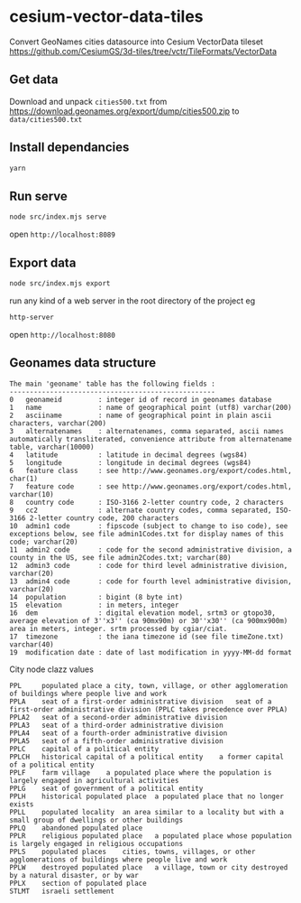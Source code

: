 # cesium-vector-data-tiles

Convert GeoNames cities datasource into Cesium VectorData tileset
https://github.com/CesiumGS/3d-tiles/tree/vctr/TileFormats/VectorData

## Get data
Download and unpack `cities500.txt` from 
https://download.geonames.org/export/dump/cities500.zip to `data/cities500.txt`

## Install dependancies
```bash
yarn
```

## Run serve
```bash
node src/index.mjs serve
```

open `http://localhost:8089`

## Export data
```bash
node src/index.mjs export
```

run any kind of a web server in the root directory of the project eg
```bash
http-server
```

open `http://localhost:8080`


## Geonames data structure

```
The main 'geoname' table has the following fields :
---------------------------------------------------
0   geonameid         : integer id of record in geonames database
1   name              : name of geographical point (utf8) varchar(200)
2   asciiname         : name of geographical point in plain ascii characters, varchar(200)
3   alternatenames    : alternatenames, comma separated, ascii names automatically transliterated, convenience attribute from alternatename table, varchar(10000)
4   latitude          : latitude in decimal degrees (wgs84)
5   longitude         : longitude in decimal degrees (wgs84)
6   feature class     : see http://www.geonames.org/export/codes.html, char(1)
7   feature code      : see http://www.geonames.org/export/codes.html, varchar(10)
8   country code      : ISO-3166 2-letter country code, 2 characters
9   cc2               : alternate country codes, comma separated, ISO-3166 2-letter country code, 200 characters
10  admin1 code       : fipscode (subject to change to iso code), see exceptions below, see file admin1Codes.txt for display names of this code; varchar(20)
11  admin2 code       : code for the second administrative division, a county in the US, see file admin2Codes.txt; varchar(80) 
12  admin3 code       : code for third level administrative division, varchar(20)
13  admin4 code       : code for fourth level administrative division, varchar(20)
14  population        : bigint (8 byte int) 
15  elevation         : in meters, integer
16  dem               : digital elevation model, srtm3 or gtopo30, average elevation of 3''x3'' (ca 90mx90m) or 30''x30'' (ca 900mx900m) area in meters, integer. srtm processed by cgiar/ciat.
17  timezone          : the iana timezone id (see file timeZone.txt) varchar(40)
19  modification date : date of last modification in yyyy-MM-dd format
```

City node clazz values
```
PPL 	populated place	a city, town, village, or other agglomeration of buildings where people live and work
PPLA	seat of a first-order administrative division	seat of a first-order administrative division (PPLC takes precedence over PPLA)
PPLA2	seat of a second-order administrative division
PPLA3	seat of a third-order administrative division
PPLA4	seat of a fourth-order administrative division
PPLA5	seat of a fifth-order administrative division
PPLC	capital of a political entity
PPLCH	historical capital of a political entity	a former capital of a political entity
PPLF	farm village	a populated place where the population is largely engaged in agricultural activities
PPLG	seat of government of a political entity
PPLH	historical populated place	a populated place that no longer exists
PPLL	populated locality	an area similar to a locality but with a small group of dwellings or other buildings
PPLQ	abandoned populated place
PPLR	religious populated place	a populated place whose population is largely engaged in religious occupations
PPLS	populated places	cities, towns, villages, or other agglomerations of buildings where people live and work
PPLW	destroyed populated place	a village, town or city destroyed by a natural disaster, or by war
PPLX	section of populated place
STLMT	israeli settlement
```
